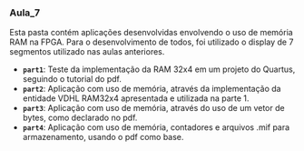 ### Aula_7
Esta pasta contém aplicações desenvolvidas envolvendo o uso de memória RAM na FPGA. Para o desenvolvimento de todos, foi utilizado o display de 7 segmentos utilizado nas aulas anteriores.
- **`part1`**:
    Teste da implementação da RAM 32x4 em um projeto do Quartus, seguindo o tutorial do pdf.
- **`part2`**:
    Aplicação com uso de memória, através da implementação da entidade VDHL RAM32x4 apresentada e utilizada na parte 1.
- **`part3`**:
    Aplicação com uso de memória, através do uso de um vetor de bytes, como declarado no pdf.
- **`part4`**:
    Aplicação com uso de memória, contadores e arquivos .mif para armazenamento, usando o pdf como base.
